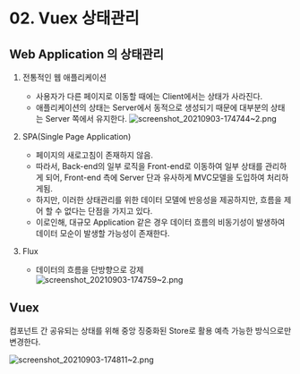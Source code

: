 # 02. Vuex 상태관리

## Web Application 의 상태관리

1. 전통적인 웹 애플리케이션
    - 사용자가 다른 페이지로 이동할 때에는 Client에서는 상태가 사라진다.
    - 애플리케이션의 상태는 Server에서 동적으로 생성되기 때문에 대부분의 상태는 Server 쪽에서 유지한다.
      ![screenshot_20210903-174744~2.png](screenshot_20210903-174744~2.png)

2. SPA(Single Page Application)
    - 페이지의 새로고침이 존재하지 않음.
    - 따라서, Back-end의 일부 로직을 Front-end로 이동하여 일부 상태를 관리하게 되어, Front-end 측에 Server 단과 유사하게 MVC모델을 도입하여 처리하게됨.
    - 하지만, 이러한 상태관리를 위한 데이터 모델에 반응성을 제공하지만, 흐름을 제어 할 수 없다는 단점을 가지고 있다.
    - 이로인해, 대규모 Application 같은 경우 데이터 흐름의 비동기성이 발생하여 데이터 모순이 발생할 가능성이 존재한다.

3. Flux
    - 데이터의 흐름을 단방향으로 강제
      ![screenshot_20210903-174759~2.png](screenshot_20210903-174759~2.png)

## Vuex

컴포넌트 간 공유되는 상태를 위해 중앙 징중화된 Store로 활용
예측 가능한 방식으로만 변경한다.

![screenshot_20210903-174811~2.png](screenshot_20210903-174811~2.png)

